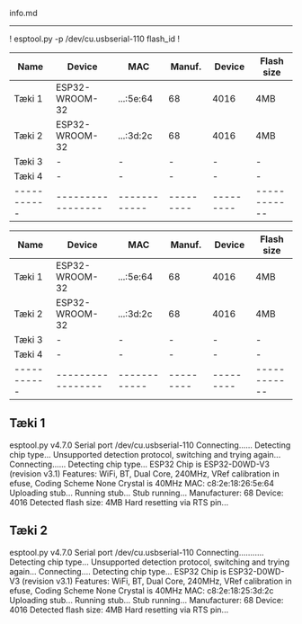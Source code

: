 info.md

---------

!
esptool.py -p /dev/cu.usbserial-110 flash_id
!

| Name      |  Device         |  MAC       | Manuf.  |  Device | Flash size |
|-----------|-----------------|------------|---------|---------|------------|
| Tæki 1    |  ESP32-WROOM-32 |  ...:5e:64 |    68   |   4016  |    4MB     |
| Tæki 2    |  ESP32-WROOM-32 |  ...:3d:2c |    68   |   4016  |    4MB     |
| Tæki 3    |       -         |     -      |    -    |    -    |     -      |
| Tæki 4    |       -         |     -      |    -    |    -    |     -      |
|-----------|-----------------|------------|---------|---------|------------|  


| Name      |  Device         |  MAC       | Manuf.  |  Device | Flash size |
|-----------|-----------------|------------|---------|---------|------------|
| Tæki 1    |  ESP32-WROOM-32 |  ...:5e:64 |    68   |   4016  |    4MB     |
| Tæki 2    |  ESP32-WROOM-32 |  ...:3d:2c |    68   |   4016  |    4MB     |
| Tæki 3    |       -         |     -      |    -    |    -    |     -      |
| Tæki 4    |       -         |     -      |    -    |    -    |     -      |
|-----------|-----------------|------------|---------|---------|------------|  


Tæki 1
---
esptool.py v4.7.0
Serial port /dev/cu.usbserial-110
Connecting......
Detecting chip type... Unsupported detection protocol, switching and trying again...
Connecting......
Detecting chip type... ESP32
Chip is ESP32-D0WD-V3 (revision v3.1)
Features: WiFi, BT, Dual Core, 240MHz, VRef calibration in efuse, Coding Scheme None
Crystal is 40MHz
MAC: c8:2e:18:26:5e:64
Uploading stub...
Running stub...
Stub running...
Manufacturer: 68
Device: 4016
Detected flash size: 4MB
Hard resetting via RTS pin...

Tæki 2
---
esptool.py v4.7.0
Serial port /dev/cu.usbserial-110
Connecting...........
Detecting chip type... Unsupported detection protocol, switching and trying again...
Connecting....
Detecting chip type... ESP32
Chip is ESP32-D0WD-V3 (revision v3.1)
Features: WiFi, BT, Dual Core, 240MHz, VRef calibration in efuse, Coding Scheme None
Crystal is 40MHz
MAC: c8:2e:18:25:3d:2c
Uploading stub...
Running stub...
Stub running...
Manufacturer: 68
Device: 4016
Detected flash size: 4MB
Hard resetting via RTS pin...


